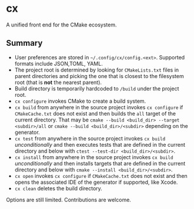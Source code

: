 # cx

A unified front end for the CMake ecosystem.

## Summary

* User preferences are stored in `~/.config/cx/config.<ext>`. Supported formats include JSON,TOML, YAML.
* The project root is determined by looking for `CMakeLists.txt` files in parent directories and picking the one that is closest to the filesystem root (that is **not** the nearest parent).
* Build directory is temporarily hardcoded to `/build` under the project root.
* `cx configure` invokes CMake to create a build system.
* `cx build` from anywhere in the source project invokes `cx configure` if `CMakeCache.txt` does not exist and then builds the `all` target of the current directory. That may be `cmake --build <build_dir> --target <subdir>/all` or `cmake --build <build_dir>/<subdir>` depending on the generator.
* `cx test` from anywhere in the source project invokes `cx build` *unconditionally* and then executes tests that are defined in the current directory and below with `ctest --test-dir <build_dir>/<subdir>`.
* `cx install` from anywhere in the source project invokes `cx build` *unconditionally* and then installs targets that are defined in the current directory and below with `cmake --install <build_dir>/<subdir>`.
* `cx open` invokes `cx configure` if `CMakeCache.txt` does not exist and then opens the associated IDE of the generator if supported, like Xcode.
* `cx clean` deletes the build directory.

Options are still limited. Contributions are welcome.

